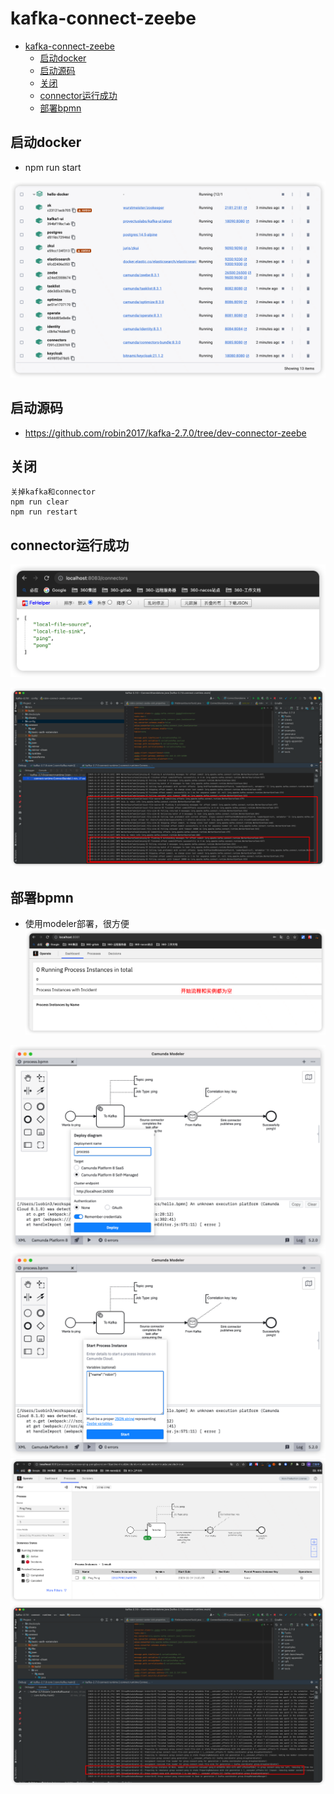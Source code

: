 # kafka-connect-zeebe

- [kafka-connect-zeebe](#kafka-connect-zeebe)
  - [启动docker](#启动docker)
  - [启动源码](#启动源码)
  - [关闭](#关闭)
  - [connector运行成功](#connector运行成功)
  - [部署bpmn](#部署bpmn)


## 启动docker
+ npm run start

![picture 0](../images/31139f875ba2c1817de69bc699739f7677ef361928bc540ccadd3ae58e241263.png)  



## 启动源码
+ https://github.com/robin2017/kafka-2.7.0/tree/dev-connector-zeebe


## 关闭
```
关掉kafka和connector
npm run clear
npm run restart
```

## connector运行成功

![picture 1](../images/e8573d90e12b2ff050cb55a467c6c917ab12da578c9224260f0c9a07d3fa022d.png)  

![picture 2](../images/32d7343b77b946c393ae359a6a43eba1bd27090940e622aec9981ea37495f56c.png)  


## 部署bpmn
+ 使用modeler部署，很方便
![picture 3](../images/b29ebc14df6cb76603cfe71f2d8b9660cab66d6beef9d0d93787e0250ad69052.png)  

![picture 4](../images/d0aa9a11c7c3900ffb74384234e532c517937da028a11430e6be4d6eacf40297.png)  
![picture 5](../images/cc1d8fff8717b95680c3b5ebb8111badfeb854429cf49f253cffb5abc1e2c1ab.png)  
![picture 6](../images/56ddeb47b105324069d6cb49944fcfd942ac0fd6d62e8891d4cb1905c26ed33a.png)  
![picture 7](../images/374ac506dca421fd6fa6b3f353728dc3a656f44cb392dc7c7094ecfb0ade09ba.png)  
